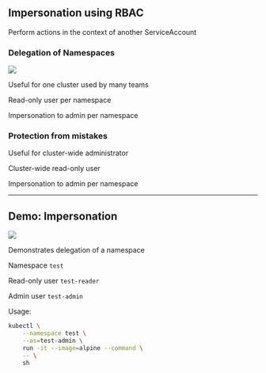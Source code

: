 ## Impersonation using RBAC

Perform actions in the context of another ServiceAccount [](https://kubernetes.io/docs/reference/access-authn-authz/authentication/#user-impersonation)

### Delegation of Namespaces

![](120_kubernetes/rbac/impersonation.drawio.svg) <!-- .element: style="float: right; width: 40%;" -->

Useful for one cluster used by many teams

Read-only user per namespace

Impersonation to admin per namespace

### Protection from mistakes

Useful for cluster-wide administrator

Cluster-wide read-only user

Impersonation to admin per namespace

---

## Demo: Impersonation [<i class="fa fa-comment-code"></i>](https://github.com/nicholasdille/container-slides/blob/master/120_kubernetes/rbac/impersonation.runme.md "impersonation.runme.md")

![](120_kubernetes/rbac/demo.drawio.svg) <!-- .element: style="float: right; width: 40%;" -->

Demonstrates delegation of a namespace

Namespace `test`

Read-only user `test-reader`

Admin user `test-admin`

Usage:

```bash [3]
kubectl \
    --namespace test \
    --as=test-admin \
    run -it --image=alpine --command \
    -- \
    sh
```